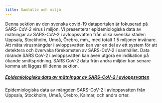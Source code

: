```yaml
---
title: Samhälle och miljö
---
```


Denna sektion av den svenska covid-19 dataportalen är fokuserad på SARS-CoV-2 virus i miljön. Vi presenterar epidemiologiska data av mätningar av SARS-CoV-2 i avloppsvatten från olika svenska städer: Uppsala, Stockholm, Umeå, Örebro, mm., med totalt 1.5 miljoner invånare.  Att mäta virusmängder i avloppsvatten kan var en del av ett system för att detektera och övervaka förekomsten  av SARS-CoV-2 i samhället.  Data rörande SARS CoV-2 i avloppsvatten kan även utgöra en indikation på ökande smittspridning. SARS CoV-2 data från andra miljöer kan senare komma att läggas till denna sektion.

##### [Epidemiologiska data av mätningar av SARS-CoV-2 i avloppsvatten](/sv/data_types/environment/wastewater/)
Epidemiologiska data av mängden SARS-CoV-2 i avloppsvatten från Uppsala, Stockholm, Umeå, Örebro, Kalmar, och andra orter.

